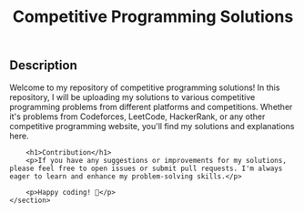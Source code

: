 <!DOCTYPE html>
<html lang="en">
<head>
    <meta charset="UTF-8">
    <meta name="viewport" content="width=device-width, initial-scale=1.0">
    <title>Competitive Programming Solutions</title>
    <link rel="stylesheet" type="text/css" href="style.css">
</head>
<body>
    <header>
        <h1>Competitive Programming Solutions</h1>
    </header>
    <section>
        <h1>Description</h1>
        <p>Welcome to my repository of competitive programming solutions! In this repository, I will be uploading my solutions to various competitive programming problems from different platforms and competitions. Whether it's problems from Codeforces, LeetCode, HackerRank, or any other competitive programming website, you'll find my solutions and explanations here.</p>

        <h1>Contribution</h1>
        <p>If you have any suggestions or improvements for my solutions, please feel free to open issues or submit pull requests. I'm always eager to learn and enhance my problem-solving skills.</p>

        <p>Happy coding! 🚀</p>
    </section>
</body>
</html>

